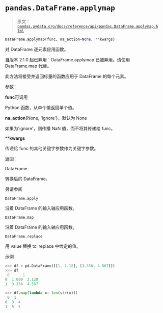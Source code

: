 # `pandas.DataFrame.applymap`

> 原文：[`pandas.pydata.org/docs/reference/api/pandas.DataFrame.applymap.html`](https://pandas.pydata.org/docs/reference/api/pandas.DataFrame.applymap.html)

```py
DataFrame.applymap(func, na_action=None, **kwargs)
```

对 DataFrame 逐元素应用函数。

自版本 2.1.0 起已弃用：DataFrame.applymap 已被弃用。请使用 DataFrame.map 代替。

此方法将接受并返回标量的函数应用于 DataFrame 的每个元素。

参数：

**func**可调用

Python 函数，从单个值返回单个值。

**na_action**{None, 'ignore'}，默认为 None

如果为'ignore'，则传播 NaN 值，而不将其传递给 func。

****kwargs**

传递给 func 的其他关键字参数作为关键字参数。

返回：

DataFrame

转换后的 DataFrame。

另请参阅

`DataFrame.apply`

沿着 DataFrame 的输入轴应用函数。

`DataFrame.map`

沿着 DataFrame 的输入轴应用函数。

`DataFrame.replace`

用 value 替换 to_replace 中给定的值。

示例

```py
>>> df = pd.DataFrame([[1, 2.12], [3.356, 4.567]])
>>> df
 0      1
0  1.000  2.120
1  3.356  4.567 
```

```py
>>> df.map(lambda x: len(str(x)))
 0  1
0  3  4
1  5  5 
```
